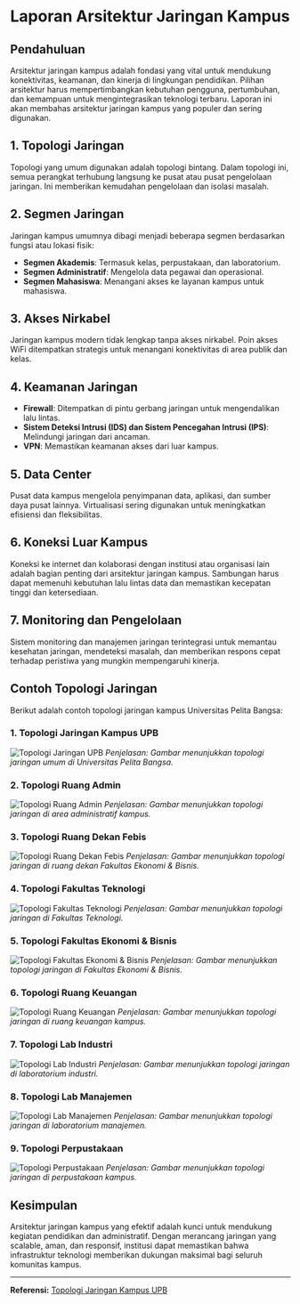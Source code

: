 # Laporan Arsitektur Jaringan Kampus

## Pendahuluan

Arsitektur jaringan kampus adalah fondasi yang vital untuk mendukung konektivitas, keamanan, dan kinerja di lingkungan pendidikan. Pilihan arsitektur harus mempertimbangkan kebutuhan pengguna, pertumbuhan, dan kemampuan untuk mengintegrasikan teknologi terbaru. Laporan ini akan membahas arsitektur jaringan kampus yang populer dan sering digunakan.

## 1. Topologi Jaringan

Topologi yang umum digunakan adalah topologi bintang. Dalam topologi ini, semua perangkat terhubung langsung ke pusat atau pusat pengelolaan jaringan. Ini memberikan kemudahan pengelolaan dan isolasi masalah.

## 2. Segmen Jaringan

Jaringan kampus umumnya dibagi menjadi beberapa segmen berdasarkan fungsi atau lokasi fisik:

- **Segmen Akademis**: Termasuk kelas, perpustakaan, dan laboratorium.
- **Segmen Administratif**: Mengelola data pegawai dan operasional.
- **Segmen Mahasiswa**: Menangani akses ke layanan kampus untuk mahasiswa.

## 3. Akses Nirkabel

Jaringan kampus modern tidak lengkap tanpa akses nirkabel. Poin akses WiFi ditempatkan strategis untuk menangani konektivitas di area publik dan kelas.

## 4. Keamanan Jaringan

- **Firewall**: Ditempatkan di pintu gerbang jaringan untuk mengendalikan lalu lintas.
- **Sistem Deteksi Intrusi (IDS) dan Sistem Pencegahan Intrusi (IPS)**: Melindungi jaringan dari ancaman.
- **VPN**: Memastikan keamanan akses dari luar kampus.

## 5. Data Center

Pusat data kampus mengelola penyimpanan data, aplikasi, dan sumber daya pusat lainnya. Virtualisasi sering digunakan untuk meningkatkan efisiensi dan fleksibilitas.

## 6. Koneksi Luar Kampus

Koneksi ke internet dan kolaborasi dengan institusi atau organisasi lain adalah bagian penting dari arsitektur jaringan kampus. Sambungan harus dapat memenuhi kebutuhan lalu lintas data dan memastikan kecepatan tinggi dan ketersediaan.

## 7. Monitoring dan Pengelolaan

Sistem monitoring dan manajemen jaringan terintegrasi untuk memantau kesehatan jaringan, mendeteksi masalah, dan memberikan respons cepat terhadap peristiwa yang mungkin mempengaruhi kinerja.

## Contoh Topologi Jaringan

Berikut adalah contoh topologi jaringan kampus Universitas Pelita Bangsa:

### 1. Topologi Jaringan Kampus UPB
![Topologi Jaringan UPB](./assets/topologi.jpg)
*Penjelasan: Gambar menunjukkan topologi jaringan umum di Universitas Pelita Bangsa.*

### 2. Topologi Ruang Admin
![Topologi Ruang Admin](./assets/admin.png)
*Penjelasan: Gambar menunjukkan topologi jaringan di area administratif kampus.*

### 3. Topologi Ruang Dekan Febis
![Topologi Ruang Dekan Febis](./assets/dekan-febis.png)
*Penjelasan: Gambar menunjukkan topologi jaringan di ruang dekan Fakultas Ekonomi & Bisnis.*

### 4. Topologi Fakultas Teknologi
![Topologi Fakultas Teknologi](./assets/fatek.png)
*Penjelasan: Gambar menunjukkan topologi jaringan di Fakultas Teknologi.*

### 5. Topologi Fakultas Ekonomi & Bisnis
![Topologi Fakultas Ekonomi & Bisnis](./assets/febis.png)
*Penjelasan: Gambar menunjukkan topologi jaringan di Fakultas Ekonomi & Bisnis.*

### 6. Topologi Ruang Keuangan
![Topologi Ruang Keuangan](./assets/keuangan.png)
*Penjelasan: Gambar menunjukkan topologi jaringan di ruang keuangan kampus.*

### 7. Topologi Lab Industri
![Topologi Lab Industri](./assets/lab-industri.png)
*Penjelasan: Gambar menunjukkan topologi jaringan di laboratorium industri.*

### 8. Topologi Lab Manajemen
![Topologi Lab Manajemen](./assets/lab-manajemen.png)
*Penjelasan: Gambar menunjukkan topologi jaringan di laboratorium manajemen.*

### 9. Topologi Perpustakaan
![Topologi Perpustakaan](./assets/perpustakaan.png)
*Penjelasan: Gambar menunjukkan topologi jaringan di perpustakaan kampus.*

## Kesimpulan

Arsitektur jaringan kampus yang efektif adalah kunci untuk mendukung kegiatan pendidikan dan administratif. Dengan merancang jaringan yang scalable, aman, dan responsif, institusi dapat memastikan bahwa infrastruktur teknologi memberikan dukungan maksimal bagi seluruh komunitas kampus.

---

**Referensi:**
[Topologi Jaringan Kampus UPB](https://puskom.pelitabangsa.ac.id/topologi-jaringan-kampus/)